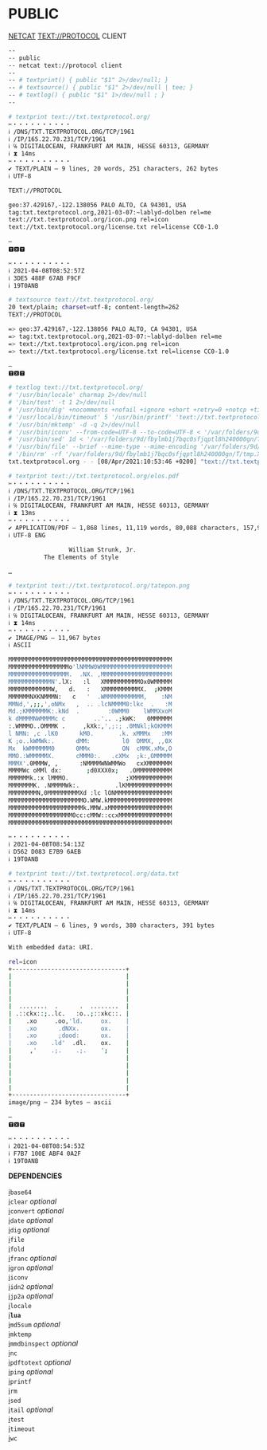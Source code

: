 # PUBLIC
[NETCAT](https://en.wikipedia.org/wiki/Netcat "NETCAT") [TEXT://PROTOCOL](https://textprotocol.org "TEXT://PROTOCOL") CLIENT

```bash
--
-- public
-- netcat text://protocol client
--
-- # textprint() { public "$1" 2>/dev/null; }
-- # textsource() { public "$1" 2>/dev/null | tee; }
-- # textlog() { public "$1" 1>/dev/null ; }
--
```

```bash
# textprint text://txt.textprotocol.org/
✂・・・・・・・・・・
ℹ /DNS/TXT.TEXTPROTOCOL.ORG/TCP/1961
ℹ /IP/165.22.70.231/TCP/1961
ℹ ℅ DIGITALOCEAN, FRANKFURT AM MAIN, HESSE 60313, GERMANY
ℹ ⧗ 14ms
✂・・・・・・・・・・
✔ TEXT/PLAIN — 9 lines, 20 words, 251 characters, 262 bytes
ℹ UTF-8

TEXT://PROTOCOL

geo:37.429167,-122.138056 PALO ALTO, CA 94301, USA
tag:txt.textprotocol.org,2021-03-07:~lablyd-dolben rel=me
text://txt.textprotocol.org/icon.png rel=icon
text://txt.textprotocol.org/license.txt rel=license CC0-1.0

—
🆃🆇🆃

✂・・・・・・・・・・
ℹ 2021-04-08T08:52:57Z
ℹ 3DE5 488F 67AB F9CF
ℹ 19T0ANB
```

```bash
# textsource text://txt.textprotocol.org/
20 text/plain; charset=utf-8; content-length=262
TEXT://PROTOCOL

=> geo:37.429167,-122.138056 PALO ALTO, CA 94301, USA
=> tag:txt.textprotocol.org,2021-03-07:~lablyd-dolben rel=me
=> text://txt.textprotocol.org/icon.png rel=icon
=> text://txt.textprotocol.org/license.txt rel=license CC0-1.0

—
🆃🆇🆃
```

```bash
# textlog text://txt.textprotocol.org/
# '/usr/bin/locale' charmap 2>/dev/null
# '/bin/test' -t 1 2>/dev/null
# '/usr/bin/dig' +nocomments +nofail +ignore +short +retry=0 +notcp +time=1 +tries=1 $('/usr/local/bin/idn2' 'txt.textprotocol.org') A 2>/dev/null
# '/usr/local/bin/timeout' 5 '/usr/bin/printf' 'text://txt.textprotocol.org/\r\n' | '/usr/bin/nc' -w 5 '165.22.70.231' 1961 2>/dev/null
# '/usr/bin/mktemp' -d -q 2>/dev/null
# '/usr/bin/iconv' --from-code=UTF-8 --to-code=UTF-8 < '/var/folders/9d/fbylmb1j7bqc0sfjqptl8h240000gn/T/tmp.XNuhaREE/02.status.txt' >/dev/null
# '/usr/bin/sed' 1d < '/var/folders/9d/fbylmb1j7bqc0sfjqptl8h240000gn/T/tmp.XNuhaREE/01.response.raw' 1>'/var/folders/9d/fbylmb1j7bqc0sfjqptl8h240000gn/T/tmp.XNuhaREE/03.content.txt' 2>/dev/null
# '/usr/bin/file' --brief --mime-type --mime-encoding '/var/folders/9d/fbylmb1j7bqc0sfjqptl8h240000gn/T/tmp.XNuhaREE/03.content.txt' 2>/dev/null
# '/bin/rm' -rf '/var/folders/9d/fbylmb1j7bqc0sfjqptl8h240000gn/T/tmp.XNuhaREE' 2>/dev/null
txt.textprotocol.org - - [08/Apr/2021:10:53:46 +0200] "text://txt.textprotocol.org/" 20 262
```

```bash
# textprint text://txt.textprotocol.org/elos.pdf
✂・・・・・・・・・・
ℹ /DNS/TXT.TEXTPROTOCOL.ORG/TCP/1961
ℹ /IP/165.22.70.231/TCP/1961
ℹ ℅ DIGITALOCEAN, FRANKFURT AM MAIN, HESSE 60313, GERMANY
ℹ ⧗ 13ms
✂・・・・・・・・・・
✔ APPLICATION/PDF — 1,868 lines, 11,119 words, 80,088 characters, 157,962 bytes
ℹ UTF-8 ENG

                 William Strunk, Jr.
          The Elements of Style

…

```

```bash
# textprint text://txt.textprotocol.org/tatepon.png
✂・・・・・・・・・・
ℹ /DNS/TXT.TEXTPROTOCOL.ORG/TCP/1961
ℹ /IP/165.22.70.231/TCP/1961
ℹ ℅ DIGITALOCEAN, FRANKFURT AM MAIN, HESSE 60313, GERMANY
ℹ ⧗ 14ms
✂・・・・・・・・・・
✔ IMAGE/PNG — 11,967 bytes
ℹ ASCII

MMMMMMMMMMMMMMMMMMMMMMMMMMMMMMMMMMMMMMMMMMMMMM
MMMMMMMMMMMMMMMMMo'lNMMW0WMMMMMMMMMMMMMMMMMMMM
MMMMMMMMMMMMMMMMM.  .NX. ,MMMMMMMMMMMMMMMMMMMM
MMMMMMMMMMMMN'.lX:   :l   XMMMMMMMMMMOx0WMMMMM
MMMMMMMMMMMMW,   d.   :   XMMMMMMMMMMX.  ;KMMM
MMMMMMNXKNMMMN:   c   '  .WMMMMMMMMMMM,    :NM
MMNd,',;;,',oNMx   ,  .. .lcNMMMM0:lkc  .   :M
Md.;KMMMMMMK:.kNd  .        :0WMM0    lWMMXxoM
k dMMMMNWMMMMc c        ..'.. .;kWK:   0MMMMMM
:.WMMMO..OMMMK .     ,kXk:,',;:; .0MNkl;kOKMMM
l NMN: ,c .lK0      kM0.       .k. xMMMx   :MM
K ;o..kWMWk:.      dMM:         l0  OMMX, ,,0X
Mx  kWMMMMMM0      0MMx         ON  cMMK.xMx,O
MMO.:WMMMMMX.      cMMM0:.   .cXMx  ;k:,OMMMMM
MMMX'.0MMMW, ,      :NMMMMWNWMMWo   cxXMMMMMMM
MMMMWc oMMl dx:       ;d0XXX0x;   .OMMMMMMMMMM
MMMMMMk.:x lMMMO.                ;XMMMMMMMMMMM
MMMMMMMK. .NMMMMWk:.          .lKMMMMMMMMMMMMM
MMMMMMMMN,0MMMMMMMMMXd :lc lONMMMMMMMMMMMMMMMM
MMMMMMMMMMMMMMMMMMMMMO.WMW.kMMMMMMMMMMMMMMMMMM
MMMMMMMMMMMMMMMMMMMMMk.MMW.xMMMMMMMMMMMMMMMMMM
MMMMMMMMMMMMMMMMMM0cc:cMMW::ccxMMMMMMMMMMMMMMM
MMMMMMMMMMMMMMMMMMMMMMMMMMMMMMMMMMMMMMMMMMMMMM

✂・・・・・・・・・・
ℹ 2021-04-08T08:54:13Z
ℹ D562 D083 E7B9 6AEB
ℹ 19T0ANB
```

```bash
# textprint text://txt.textprotocol.org/data.txt
✂・・・・・・・・・・
ℹ /DNS/TXT.TEXTPROTOCOL.ORG/TCP/1961
ℹ /IP/165.22.70.231/TCP/1961
ℹ ℅ DIGITALOCEAN, FRANKFURT AM MAIN, HESSE 60313, GERMANY
ℹ ⧗ 14ms
✂・・・・・・・・・・
✔ TEXT/PLAIN — 6 lines, 9 words, 380 characters, 391 bytes
ℹ UTF-8

With embedded data: URI.

rel=icon
+--------------------------------+
|                                |
|                                |
|                                |
|                                |
|  ........  .      .  ........  |
| .::ckx::;..lc.   :o..;::xkc::. |
|    .xo     .oo,'ld.     ox.    |
|    .xo      .dNXx.      ox.    |
|    .xo      ;dood:      ox.    |
|    .xo    .ld'  .dl.    ox.    |
|     ,'    .;.    .;.    ';     |
|                                |
|                                |
|                                |
|                                |
|                                |
+--------------------------------+
image/png — 234 bytes — ascii

—
🆃🆇🆃

✂・・・・・・・・・・
ℹ 2021-04-08T08:54:53Z
ℹ F7B7 100E ABF4 0A2F
ℹ 19T0ANB
```

__DEPENDENCIES__

[ℹ︎](https://linux.die.net/man/1/base64 "base64(1) - man page")`base64`\
[ℹ︎](https://linux.die.net/man/1/clear "clear(1) - man page")`clear` _optional_\
[ℹ︎](https://linux.die.net/man/1/convert "convert(1) - man page")`convert` _optional_\
[ℹ︎](https://linux.die.net/man/1/date "date(1) - man page")`date` _optional_\
[ℹ︎](https://linux.die.net/man/1/dig "dig(1) - man page")`dig` _optional_\
[ℹ︎](https://linux.die.net/man/1/file "file(1) - man page")`file`\
[ℹ︎](https://linux.die.net/man/1/fold "fold(1) - man page")`fold`\
[ℹ︎](https://github.com/wooorm/franc "language detection")`franc` _optional_\
[ℹ︎](https://github.com/tomnomnom/gron "make json greppable")`gron` _optional_\
[ℹ︎](https://linux.die.net/man/1/iconv "iconv(1) - man page")`iconv`\
[ℹ︎](https://linux.die.net/man/1/idn2 "idn2(1) - man page")`idn2` _optional_\
[ℹ︎](https://csl.name/jp2a/ "converts images to ascii")`jp2a` _optional_\
[ℹ︎](https://linux.die.net/man/1/locale "locale(1) - man page")`locale`\
[ℹ︎](https://linux.die.net/man/1/lua "lua(1) - man page")__`lua`__\
[ℹ︎](https://linux.die.net/man/1/md5sum "md5sum(1) - man page")`md5sum` _optional_\
[ℹ︎](https://linux.die.net/man/1/mktemp "mktemp(1) - man page")`mktemp`\
[ℹ︎](https://github.com/maxmind/mmdbinspect "maxmind geoip")`mmdbinspect` _optional_\
[ℹ︎](https://linux.die.net/man/1/nc "nc(1) - man page")`nc`\
[ℹ︎](https://linux.die.net/man/1/pdftotext "pdftotext(1) - man page")`pdftotext` _optional_\
[ℹ︎](https://linux.die.net/man/8/ping "ping(8) - man page")`ping` _optional_\
[ℹ︎](https://linux.die.net/man/1/printf "printf(1) - man page")`printf`\
[ℹ︎](https://linux.die.net/man/1/rm "rm(1) - man page")`rm`\
[ℹ︎](https://linux.die.net/man/1/sed "sed(1) - man page")`sed`\
[ℹ︎](https://linux.die.net/man/1/tail "tail(1) - man page")`tail` _optional_\
[ℹ︎](https://linux.die.net/man/1/test "test(1) - man page")`test`\
[ℹ︎](https://linux.die.net/man/1/timeout "timeout(1) - man page")`timeout`\
[ℹ︎](https://linux.die.net/man/1/wc "wc(1) - man page")`wc`

